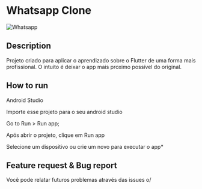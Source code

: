 # Whatsapp Clone

![Whatsapp](../whatsapp/imagens/gif.png)



## Description
Projeto criado para aplicar o aprendizado sobre o Flutter de uma forma mais profissional. O intuito é deixar o app mais proximo possível do original.


## How to run
Android Studio

Importe esse projeto para o seu android studio

Go to Run > Run app;

Após abrir o projeto, clique em Run app

Selecione um dispositivo ou crie um novo para executar o app*



## Feature request & Bug report
Você pode relatar futuros problemas através das issues o/